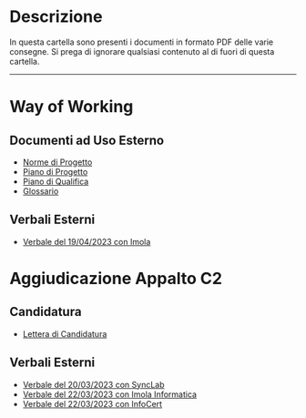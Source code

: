 # Descrizione
In questa cartella sono presenti i documenti in formato PDF delle varie consegne.
Si prega di ignorare qualsiasi contenuto al di fuori di questa cartella.

---
# Way of Working
## Documenti ad Uso Esterno
- [Norme di Progetto](interni/norme_di_progetto.pdf)
- [Piano di Progetto](esterni/piano_di_progetto.pdf)
- [Piano di Qualifica](esterni/piano_di_qualifica.pdf)
- [Glossario](esterni/glossario.pdf)

## Verbali Esterni
 - [Verbale del 19/04/2023 con Imola](esterni/verbali/2023_04_19_E.pdf)
# Aggiudicazione Appalto C2

## Candidatura
 - [Lettera di Candidatura](esterni/candidatura.pdf)

## Verbali Esterni
 - [Verbale del 20/03/2023 con SyncLab](esterni/verbali/2023_03_20_E.pdf)
 - [Verbale del 22/03/2023 con Imola Informatica](esterni/verbali/2023_03_22_E1.pdf)
 - [Verbale del 22/03/2023 con InfoCert](esterni/verbali/2023_03_22_E2.pdf)
